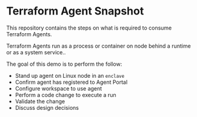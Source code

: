 # Terraform Agent Snapshot

This repository contains the steps on what is required to consume Terraform Agents.

Terraform Agents run as a process or container on node behind a runtime or as a system service..

The goal of this demo is to perform the follow:

- Stand up agent on Linux node in an `enclave`
- Confirm agent has registered to Agent Portal
- Configure workspace to use agent
- Perform a code change to execute a run
- Validate the change
- Discuss design decisions

